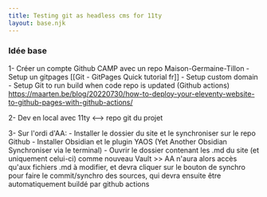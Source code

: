 ```yaml
---
title: Testing git as headless cms for 11ty
layout: base.njk
---
```


### Idée base
1- Créer un compte Github CAMP avec un repo Maison-Germaine-Tillon
	- Setup un gitpages [[Git - GitPages Quick tutorial fr]]
	- Setup custom domain
	- Setup Git to run build when code repo is updated (Github actions) https://maarten.be/blog/20220730/how-to-deploy-your-eleventy-website-to-github-pages-with-github-actions/
	
2- Dev en local avec 11ty <--> repo git du projet

3- Sur l'ordi d'AA:
	- Installer le dossier du site et le synchroniser sur le repo Github
	- Installer Obsidian et le plugin YAOS (Yet Another Obsidian Synchroniser via le terminal)
	- Ouvrir le dossier contenant les .md du site (et uniquement celui-ci) comme nouveau Vault
	>> AA n'aura alors accès qu'aux fichiers .md à modifier, et devra cliquer sur le bouton de synchro pour faire le commit/synchro des sources, qui devra ensuite être automatiquement buildé par github actions